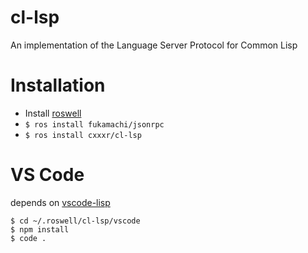 # cl-lsp
An implementation of the Language Server Protocol for Common Lisp

# Installation
* Install [roswell](https://github.com/roswell/roswell/)
* `$ ros install fukamachi/jsonrpc`
* `$ ros install cxxxr/cl-lsp`

# VS Code

depends on [vscode-lisp](https://github.com/mattn/vscode-lisp)

```
$ cd ~/.roswell/cl-lsp/vscode
$ npm install
$ code .
```
